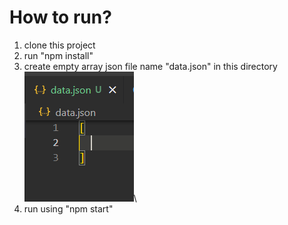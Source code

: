 # How to run?
1. clone this project
2. run "npm install"
3. create empty array json file name "data.json" in this directory\
![Alt text](how_to.png)\
4. run using "npm start"